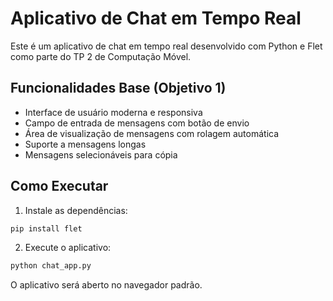 # Aplicativo de Chat em Tempo Real

Este é um aplicativo de chat em tempo real desenvolvido com Python e Flet como parte do TP 2 de Computação Móvel.

## Funcionalidades Base (Objetivo 1)
- Interface de usuário moderna e responsiva
- Campo de entrada de mensagens com botão de envio
- Área de visualização de mensagens com rolagem automática
- Suporte a mensagens longas
- Mensagens selecionáveis para cópia

## Como Executar
1. Instale as dependências:
```bash
pip install flet
```

2. Execute o aplicativo:
```bash
python chat_app.py
```

O aplicativo será aberto no navegador padrão.
